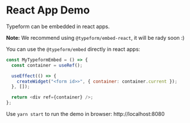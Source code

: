 # React App Demo

Typeform can be embedded in react apps.

**Note:** We recommend using `@typeform/embed-react`, it will be rady soon :)

You can use the `@typeform/embed` directly in react apps:

```javascript
const MyTypeformEmbed = () => {
  const container = useRef();

  useEffect(() => {
    createWidget("<form id>>", { container: container.current });
  }, []);

  return <div ref={container} />;
};
```

Use `yarn start` to run the demo in browser: http://localhost:8080
